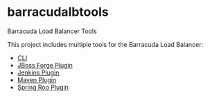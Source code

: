# barracudalbtools
Barracuda Load Balancer Tools

This project includes multiple tools for the Barracuda Load Balancer:

* [CLI](https://github.com/fribeiro1/barracudalbtools/tree/master/barracudalb-cli)
* [JBoss Forge Plugin](https://github.com/fribeiro1/barracudalbtools/tree/master/forge-barracudalb-plugin)
* [Jenkins Plugin](https://github.com/fribeiro1/barracudalbtools/tree/master/jenkins-barracudalb-plugin)
* [Maven Plugin](https://github.com/fribeiro1/barracudalbtools/tree/master/maven-barracudalb-plugin)
* [Spring Roo Plugin](https://github.com/fribeiro1/barracudalbtools/tree/master/roo-barracudalb-plugin)
